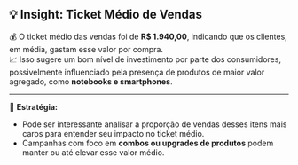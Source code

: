 ## 💡 Insight: Ticket Médio de Vendas

💰 O ticket médio das vendas foi de **R$ 1.940,00**, indicando que os clientes, em média, gastam esse valor por compra.  
📈 Isso sugere um bom nível de investimento por parte dos consumidores, possivelmente influenciado pela presença de produtos de maior valor agregado, como **notebooks e smartphones**.  

---

🔎 **Estratégia:**
- Pode ser interessante analisar a proporção de vendas desses itens mais caros para entender seu impacto no ticket médio. 
- Campanhas com foco em **combos ou upgrades de produtos** podem manter ou até elevar esse valor médio.
